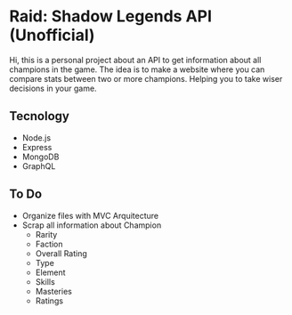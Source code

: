 # Raid: Shadow Legends API (Unofficial)

Hi, this is a personal project about an API to get information about all champions in the game.
The idea is to make a website where you can compare stats between two or more champions. Helping you to take wiser decisions in your game.

## Tecnology

- Node.js
- Express
- MongoDB
- GraphQL

## To Do

- Organize files with MVC Arquitecture
- Scrap all information about Champion
  - Rarity
  - Faction
  - Overall Rating
  - Type
  - Element
  - Skills
  - Masteries
  - Ratings
